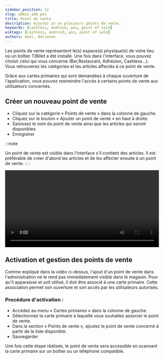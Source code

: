 ```yaml
---
sidebar_position: 12
slug: admin_add_pos
title: Point de vente
description: Ajoutez un ou plusieurs points de vente.
keywords: [cashless, android, pos, point of sale]
wiktags: [cashless, android, pos, point of sale]
authors: Axel, Adrienne
---
```


Les points de vente représentent le(s) espace(s) physique(s) de votre lieu où un boîtier TiBillet a été installé. Une fois dans l'interface, vous pouvez choisir celui qui vous concerne (Bar,Restaurant, Adhésion, Cashless...). 
Vous retrouverez les catégories et les articles affectés à ce point de vente.

Grâce aux cartes primaires qui sont demandées à chaque ouverture de l'application, vous pouvez restreindre l'accès à certains points de vente aux utilisateurs concernés.

## Créer un nouveau point de vente

- Cliquez sur la catégorie « Points de vente » dans la colonne de gauche.
- Cliquez sur le bouton « Ajouter un point de vente » en haut à droite.
- Saisissez le nom du point de vente ainsi que les articles qui seront disponibles.
- Enregistrer

:::note

Un point de vente est visible dans l'interface s'il contient des articles. 
Il est préférable de créer d'abord les articles et de les affecter ensuite à un point de vente.
:: :

<video width="100%" controls src="/img/point-de-vente.mp4" title="Title"></video>


## Activation et gestion des points de vente

Comme expliqué dans la vidéo ci-dessus, l'ajout d'un point de vente dans l'administration ne le rend pas immédiatement visible dans le magasin. Pour qu'il apparaisse et soit utilisé, il doit être associé à une carte primaire. Cette association permet son ouverture et son accès par les utilisateurs autorisés.

### Procédure d'activation :
- Accédez au menu « Cartes primaires » dans la colonne de gauche.
- Sélectionnez la carte primaire à laquelle vous souhaitez associer le point de vente.
- Dans la section « Points de vente », ajoutez le point de vente concerné à partir de la liste disponible.
- Sauvegarder

Une fois cette étape réalisée, le point de vente sera accessible en scannant la carte primaire sur un boîtier ou un téléphone compatible.